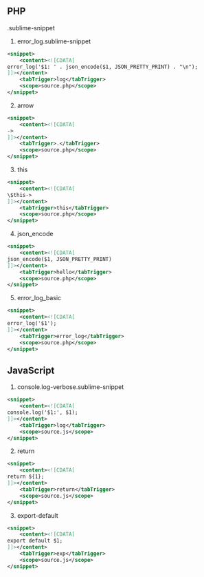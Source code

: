 ## PHP
.sublime-snippet

1. error_log.sublime-snippet

```xml
<snippet>
	<content><![CDATA[
error_log('$1: ' . json_encode($1, JSON_PRETTY_PRINT) . "\n");
]]></content>
	<tabTrigger>log</tabTrigger>
	<scope>source.php</scope>
</snippet>
```

2. arrow
```xml
<snippet>
	<content><![CDATA[
->
]]></content>
	<tabTrigger>.</tabTrigger>
	<scope>source.php</scope>
</snippet>
```

3. this

```xml
<snippet>
	<content><![CDATA[
\$this->
]]></content>
	<tabTrigger>this</tabTrigger>
	<scope>source.php</scope>
</snippet>
```

4. json_encode
```xml
<snippet>
    <content><![CDATA[
json_encode($1, JSON_PRETTY_PRINT)
]]></content>
    <tabTrigger>hello</tabTrigger>
    <scope>source.php</scope>
</snippet>
```

5. error_log_basic
```xml
<snippet>
    <content><![CDATA[
error_log('$1');
]]></content>
    <tabTrigger>error_log</tabTrigger>
    <scope>source.php</scope>
</snippet>
```

## JavaScript
1. console.log-verbose.sublime-snippet
```xml
<snippet>
    <content><![CDATA[
console.log('$1:', $1);
]]></content>
    <tabTrigger>log</tabTrigger>
    <scope>source.js</scope>
</snippet>
```

2. return
```xml
<snippet>
    <content><![CDATA[
return ${1};
]]></content>
    <tabTrigger>return</tabTrigger>
    <scope>source.js</scope>
</snippet>
```

3. export-default
```xml
<snippet>
    <content><![CDATA[
export default $1;
]]></content>
    <tabTrigger>exp</tabTrigger>
    <scope>source.js</scope>
</snippet>
```
